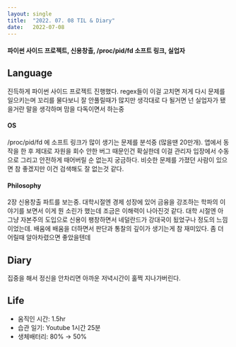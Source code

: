 ```yaml
---
layout:	single
title:	"2022. 07. 08 TIL & Diary"
date:	2022-07-08
---
```


  #### 파이썬 사이드 프로젝트, 신용창출, /proc/pid/fd 소프트 링크, 실업자

## Language

진득하게 파이썬 사이드 프로젝트 진행했다. regex들이 이걸 고치면 저게 다시 문제를 일으키는며 꼬리를 물다보니 잘 안풀릴때가 많지만 생각대로 다 될거면 넌 실업자가 됐을거란 말을 생각하며 맘을 다독이면서 하는중

#### OS

/proc/pid/fd 에 소프트 링크가 많이 생기는 문제를 분석중 (많을땐 20만개). 앱에서 동작을 한 후 제대로 자원을 회수 안한 버그 때문인건 확실한데 이걸 관리자 입장에서 수동으로 그리고 안전하게 때어버릴 순 없는지 궁금하다. 비슷한 문제를 가졌던 사람이 있으면 참 좋겠지만 이건 검색해도 잘 없는것 같다.

#### **Philosophy**

2장 신용창출 파트를 보는중. 대학시절엔 경제 성장에 있어 금융을 강조하는 학파의 이야기를 보면서 이게 뭔 소린가 했는데 조금은 이해력이 나아진것 같다. 대학 시절엔 아 그냥 자본주의 도입으로 신용이 팽창하면서 네덜란드가 강대국이 됬었구나 정도의 느낌이었는데. 배움에 배움을 더하면서 판단과 통찰의 깊이가 생기는게 참 재미있다. 좀 더 어릴때 알아차렸으면 좋았을텐데

## Diary  

집중을 해서 정신을 안차리면 아까운 저녁시간이 훌쩍 지나가버린다.

## Life

* 움직인 시간: 1.5hr
* 습관 일기: Youtube 1시간 25분
* 생체배터리: 80% → 50%
  